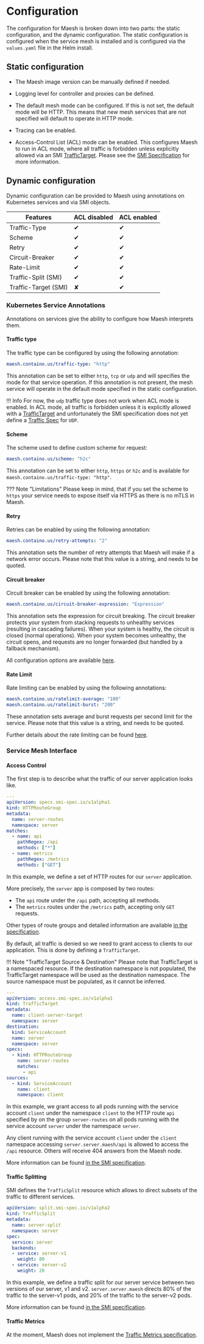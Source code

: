 # Configuration

The configuration for Maesh is broken down into two parts: the static configuration, and the dynamic configuration.
The static configuration is configured when the service mesh is installed and is configured via the `values.yaml` file in the Helm install.

## Static configuration

- The Maesh image version can be manually defined if needed.

- Logging level for controller and proxies can be defined.

- The default mesh mode can be configured. If this is not set, the default mode will be HTTP.
  This means that new mesh services that are not specified will default to operate in HTTP mode.

- Tracing can be enabled.

- Access-Control List (ACL) mode can be enabled.
  This configures Maesh to run in ACL mode, where all traffic is forbidden unless explicitly allowed via an SMI 
  [TrafficTarget](https://github.com/servicemeshinterface/smi-spec/blob/master/traffic-access-control.md). Please see 
  the [SMI Specification](https://github.com/servicemeshinterface/smi-spec/blob/master/traffic-access-control.md) for more information.

## Dynamic configuration

Dynamic configuration can be provided to Maesh using annotations on Kubernetes services and via SMI objects. 

 | Features              | ACL disabled | ACL enabled |
 |-----------------------|--------------|-------------|
 | Traffic-Type          | ✔            | ✔           |
 | Scheme                | ✔            | ✔           |
 | Retry                 | ✔            | ✔           |
 | Circuit-Breaker       | ✔            | ✔           |
 | Rate-Limit            | ✔            | ✔           |
 | Traffic-Split (SMI)   | ✔            | ✔           |
 | Traffic-Target (SMI)  | ✘            | ✔           |

### Kubernetes Service Annotations

Annotations on services give the ability to configure how Maesh interprets them.

#### Traffic type

The traffic type can be configured by using the following annotation:

```yaml
maesh.containo.us/traffic-type: "http"
```

This annotation can be set to either `http`, `tcp` or `udp` and will specifies the mode for that service operation.
If this annotation is not present, the mesh service will operate in the default mode specified in the static configuration.

!!! Info
    For now, the `udp` traffic type does not work when ACL mode is enabled. In ACL mode, all traffic is forbidden unless it
    is explicitly allowed with a [TrafficTarget](https://github.com/servicemeshinterface/smi-spec/blob/master/traffic-access-control.md) and
    unfortunately the SMI specification does not yet define a [Traffic Spec](https://github.com/servicemeshinterface/smi-spec/blob/master/traffic-specs.md) for `UDP`.
    
#### Scheme

The scheme used to define custom scheme for request:

```yaml
maesh.containo.us/scheme: "h2c"
```

This annotation can be set to either `http`, `https` or `h2c` and is available for `maesh.containo.us/traffic-type: "http"`.

??? Note "Limitations"
    Please keep in mind, that if you set the scheme to `https` your service needs to expose itself via HTTPS as there is no
    mTLS in Maesh.

#### Retry

Retries can be enabled by using the following annotation:

```yaml
maesh.containo.us/retry-attempts: "2"
```

This annotation sets the number of retry attempts that Maesh will make if a network error occurs.
Please note that this value is a string, and needs to be quoted.

#### Circuit breaker

Circuit breaker can be enabled by using the following annotation:

```yaml
maesh.containo.us/circuit-breaker-expression: "Expression"
```

This annotation sets the expression for circuit breaking.
The circuit breaker protects your system from stacking requests to unhealthy services (resulting in cascading failures).
When your system is healthy, the circuit is closed (normal operations). When your system becomes unhealthy, the circuit opens, and requests are no longer forwarded (but handled by a fallback mechanism).

All configuration options are available [here](https://docs.traefik.io/v2.0/middlewares/circuitbreaker/#configuration-options).

#### Rate Limit

Rate limiting can be enabled by using the following annotations:

```yaml
maesh.containo.us/ratelimit-average: "100"
maesh.containo.us/ratelimit-burst: "200"
```

These annotation sets average and burst requests per second limit for the service.
Please note that this value is a string, and needs to be quoted.

Further details about the rate limiting can be found [here](https://docs.traefik.io/v2.0/middlewares/ratelimit/#configuration-options).

### Service Mesh Interface

#### Access Control

The first step is to describe what the traffic of our server application looks like.

```yaml
---
apiVersion: specs.smi-spec.io/v1alpha1
kind: HTTPRouteGroup
metadata:
  name: server-routes
  namespace: server
matches:
  - name: api
    pathRegex: /api
    methods: ["*"]
  - name: metrics
    pathRegex: /metrics
    methods: ["GET"]
```

In this example, we define a set of HTTP routes for our `server` application.

More precisely, the `server` app is composed by two routes:

- The `api` route under the `/api` path, accepting all methods.
- The `metrics` routes under the `/metrics` path, accepting only `GET` requests.

Other types of route groups and detailed information are available [in the specification](https://github.com/servicemeshinterface/smi-spec/blob/master/traffic-specs.md).

By default, all traffic is denied so we need to grant access to clients to our application. This is done by defining a `TrafficTarget`.

!!! Note "TrafficTarget Source & Destination"
    Please note that TrafficTarget is a namespaced resource.
    If the destination namespace is not populated, the TrafficTarget namespace will be used as the destination namespace.
    The source namespace must be populated, as it cannot be inferred.

```yaml
---
apiVersion: access.smi-spec.io/v1alpha1
kind: TrafficTarget
metadata:
  name: client-server-target
  namespace: server
destination:
  kind: ServiceAccount
  name: server
  namespace: server
specs:
  - kind: HTTPRouteGroup
    name: server-routes
    matches:
      - api
sources:
  - kind: ServiceAccount
    name: client
    namespace: client
```

In this example, we grant access to all pods running with the service account `client` under the namespace `client` to the HTTP route `api` specified by on the group `server-routes` on all pods running with the service account `server` under the namespace `server`.

Any client running with the service account `client` under the `client` namespace accessing `server.server.maesh/api` is allowed to access the `/api` resource. Others will receive 404 answers from the Maesh node.

More information can be found [in the SMI specification](https://github.com/servicemeshinterface/smi-spec/blob/master/traffic-access-control.md).

#### Traffic Splitting

SMI defines the `TrafficSplit` resource which allows to direct subsets of the traffic to different services.

```yaml
apiVersion: split.smi-spec.io/v1alpha2
kind: TrafficSplit
metadata:
  name: server-split
  namespace: server
spec:
  service: server
  backends:
  - service: server-v1
    weight: 80
  - service: server-v2
    weight: 20
```

In this example, we define a traffic split for our server service between two versions of our server, v1 and v2.
`server.server.maesh` directs 80% of the traffic to the server-v1 pods, and 20% of the traffic to the server-v2 pods.

More information can be found [in the SMI specification](https://github.com/servicemeshinterface/smi-spec/blob/master/traffic-split.md).

#### Traffic Metrics

At the moment, Maesh does not implement the [Traffic Metrics specification](https://github.com/servicemeshinterface/smi-spec/blob/master/traffic-metrics.md).
